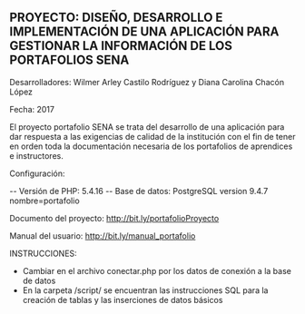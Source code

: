 ## PROYECTO: DISEÑO, DESARROLLO E IMPLEMENTACIÓN DE UNA APLICACIÓN PARA GESTIONAR LA INFORMACIÓN DE LOS PORTAFOLIOS SENA

Desarrolladores: Wilmer Arley Castilo Rodríguez y Diana Carolina Chacón López

Fecha: 2017

El proyecto portafolio SENA se trata del desarrollo de una aplicación para dar respuesta a las exigencias de calidad de la institución con el fin de tener en orden toda la documentación necesaria de los portafolios de aprendices e instructores. 

Configuración:

-- Versión de PHP: 5.4.16 
-- Base de datos: PostgreSQL version 9.4.7 nombre=portafolio

Documento del proyecto: http://bit.ly/portafolioProyecto

Manual del usuario: http://bit.ly/manual_portafolio

INSTRUCCIONES:
- Cambiar en el archivo conectar.php por los datos de conexión a la base de datos
- En la carpeta /script/ se encuentran las instrucciones SQL para la creación de tablas y las inserciones de datos básicos 
